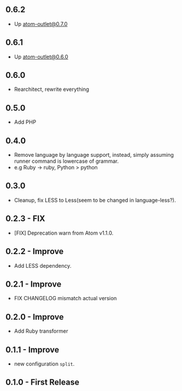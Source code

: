 ## 0.6.2
- Up atom-outlet@0.7.0

## 0.6.1
- Up atom-outlet@0.6.0

## 0.6.0
- Rearchitect, rewrite everything

## 0.5.0
- Add PHP

## 0.4.0
- Remove language by language support, instead, simply assuming runner command is lowercase of grammar.
 - e.g Ruby -> ruby,  Python > python

## 0.3.0
- Cleanup, fix LESS to Less(seem to be changed in language-less?).

## 0.2.3 - FIX
- [FIX] Deprecation warn from Atom v1.1.0.

## 0.2.2 - Improve
- Add LESS dependency.

## 0.2.1 - Improve
- FIX CHANGELOG mismatch actual version

## 0.2.0 - Improve
- Add Ruby transformer

## 0.1.1 - Improve
- new configuration `split`.

## 0.1.0 - First Release
